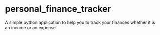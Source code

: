 # personal_finance_tracker
A simple python application to help you to track your finances whether it is an income or an expense
